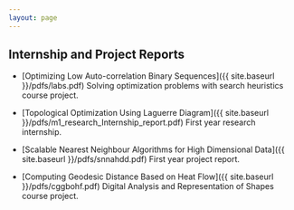 ```yaml
---
layout: page
---
```


## Internship and Project Reports

* [Optimizing Low Auto-correlation Binary Sequences]({{ site.baseurl }}/pdfs/labs.pdf) Solving optimization problems with search heuristics course project.

* [Topological Optimization Using Laguerre Diagram]({{ site.baseurl }}/pdfs/m1_research_Internship_report.pdf) First year research internship.

* [Scalable Nearest Neighbour Algorithms for High
Dimensional Data]({{ site.baseurl }}/pdfs/snnahdd.pdf) First year project report.

* [Computing Geodesic Distance Based on Heat Flow]({{ site.baseurl }}/pdfs/cggbohf.pdf) Digital Analysis and Representation of Shapes course project.
